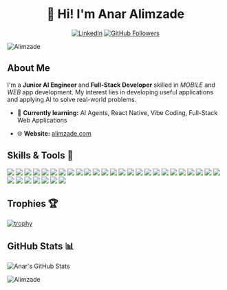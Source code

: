 <div align="center">
  
# 👋 Hi! I'm **Anar Alimzade**
[![LinkedIn](https://img.shields.io/badge/LinkedIn-Connect-blue?style=for-the-badge&logo=linkedin)](https://linkedin.com/in/Alimzade)
[![GitHub Followers](https://img.shields.io/github/followers/Alimzade?style=for-the-badge)](https://github.com/Alimzade?tab=followers)

</div>

<p align="left"> <img src="https://komarev.com/ghpvc/?username=Alimzade&label=Profile%20views&color=0e75b6&style=flat" alt="Alimzade" /> </p>

## About Me

I'm a **Junior AI Engineer** and **Full-Stack Developer** skilled in *MOBILE* and *WEB* app development. My interest lies in developing useful applications and applying AI to solve real-world problems.

- 🌱 **Currently learning:** AI Agents, React Native, Vibe Coding, Full-Stack Web Applications
    
- 🌐 **Website:** [alimzade.com](https://alimzade.com)

  

## Skills & Tools 🚀

<div>
<img src="https://img.shields.io/badge/-Python-blue?style=flat&logo=python&logoColor=white">
 <img src="https://img.shields.io/badge/-FastAPI-009688?style=flat&logo=fastapi&logoColor=white">
 <img src="https://img.shields.io/badge/-PyTorch-EE4C2C?style=flat&logo=pytorch&logoColor=white">
 <img src="https://img.shields.io/badge/-TensorFlow-FF6F00?style=flat&logo=tensorflow&logoColor=white">
 <img src="https://img.shields.io/badge/-React.js-000000?style=flat&logo=react&logoColor=00c8ff">
 <img src="https://img.shields.io/badge/-React%20Native-000000?style=flat&logo=react&logoColor=00c8ff">
<img src="https://img.shields.io/badge/-Node.js-3C873A?style=flat&logo=Node.js&logoColor=white">
<img src="https://img.shields.io/badge/-JavaScript-eed718?style=flat&logo=javascript&logoColor=ffffff">
 <img src="https://img.shields.io/badge/-TypeScript-3178C6?style=flat&logo=typescript&logoColor=white">
<img src="https://img.shields.io/badge/-Tailwind%20CSS-38B2AC?style=flat&logo=tailwind-css&logoColor=white">
<img src="https://img.shields.io/badge/C-00599C?logo=c&logoColor=white">
<img src="https://img.shields.io/badge/Java-%23ED8B00.svg?logo=openjdk&logoColor=white">
<img src="https://img.shields.io/badge/-SQL-4479A1?style=flat&logo=postgresql&logoColor=white">

<img src="https://img.shields.io/badge/-Git-F1502F?style=flat&logo=git&logoColor=FFFFFF">
<img src="http://img.shields.io/badge/-GitLab-FC6D26?style=flat&logo=gitlab&logoColor=white">
<img src=https://custom-icon-badges.demolab.com/badge/AWS-%23FF9900.svg?logo=aws&logoColor=white>
<img src="https://img.shields.io/badge/-cPanel-F36E2B?style=flat&logo=cpanel&logoColor=white">
<img src="https://img.shields.io/badge/-n8n-FF623B?style=flat&logo=n8n&logoColor=white">
<img src="https://img.shields.io/badge/-Docker-2496ED?style=flat&logo=docker&logoColor=white">
<img src="https://custom-icon-badges.demolab.com/badge/Visual%20Studio%20Code-0078d7.svg?logo=vsc&logoColor=white">
<img src="https://custom-icon-badges.demolab.com/badge/Cursor-000000?logo=cursor-ai-white">
<img src="http://img.shields.io/badge/-Github-000000?style=flat&logo=github&logoColor=FFFFFF">
<img src="https://img.shields.io/badge/-Expo-000020?style=flat&logo=expo&logoColor=white">
<img src="http://img.shields.io/badge/-Heroku-430098?style=flat&logo=heroku&logoColor=white">
<img src="https://img.shields.io/badge/-Render-46E3B7?style=flat&logo=render&logoColor=white">
<img src="https://img.shields.io/badge/-Supabase-3ECF8E?style=flat&logo=supabase&logoColor=white">

<img src="https://img.shields.io/badge/-NumPy-013243?style=flat&logo=numpy&logoColor=white">
<img src="https://img.shields.io/badge/-pandas-150458?style=flat&logo=pandas&logoColor=white">
<img src="https://img.shields.io/badge/-Matplotlib-11557C?style=flat&logo=python&logoColor=white">
<img src="https://img.shields.io/badge/-Seaborn-45b8ac?style=flat&logo=python&logoColor=white">
<img src="https://img.shields.io/badge/-OpenCV-5C3EE8?style=flat&logo=opencv&logoColor=white">
<img src="https://img.shields.io/badge/-scikit--learn-F7931E?style=flat&logo=scikit-learn&logoColor=white">
</div>

## Trophies 🏆

[![trophy](https://github-profile-trophy.vercel.app/?username=Alimzade&theme=flat&no-frame=true&row=1)](https://github.com/ryo-ma/github-profile-trophy)

## GitHub Stats 📊

![Anar's GitHub Stats](https://github-readme-stats.vercel.app/api?username=Alimzade&show_icons=true&theme=default)

<p><img src="https://github-readme-streak-stats.herokuapp.com/?user=Alimzade&" alt="Alimzade" /></p>


